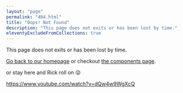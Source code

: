 ```yaml
---
layout: "page"
permalink: "404.html"
title: "Oops! Not Found"
description: "This page does not exits or has been lost by time."
eleventyExcludeFromCollections: true
---
```


This page does not exits or has been lost by time.

[Go back to our homepage](/) or checkout [the components page](/components/).

or stay here and Rick roll on 😜

https://www.youtube.com/watch?v=dQw4w9WgXcQ
